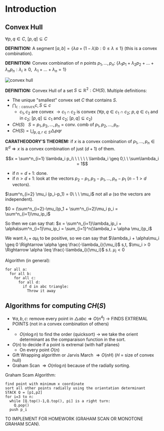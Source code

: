 # Introduction

## Convex Hull

$\forall p,q \in C$, $[p,q] \subseteq C$

**DEFINITION:** A segment $[a,b] = \{\lambda a+(1-\lambda)b : 0 \leq \lambda \leq 1\}$ (this is a convex combination).

**DEFINITION:** Convex combination of $n$ points $p_1,\dots,p_n$: $\{\lambda_1p_1
  +\lambda_2p_2+\dots+\lambda_np_n:\lambda_i\geq0,\ \  \lambda_1+\dots+\lambda_n=1\}$

![convex hull](http://axon.cs.byu.edu/Dan/312/projects/project2_files/image002.png)

**DEFINITION:** Convex Hull of a set $S\subseteq\mathbb{R}^2 : CH(S)$. Multiple definitions:
  - The unique "smallest" convex set $C$ that contains $S$.
  - $\bigcap_\mathbb{c:convex} c, S \subseteq c$
    - $c_1,c_2$ are convex $\to c_1\cap c_2$ is convex ($\forall p,q \in c_1\cap c_2$; $p,q \in c_1$ and in $c_2$; $[p,q] \subseteq c_1$ and $c_2$; $[p,q] \subseteq c_2$)
  - $CH(S)\ \ \ S={p_1,p_2,\dots,p_n}$ = conv. comb of $p_1,p_2,\dots,p_n$.
  - $CH(S)= \bigcup_{p,q,r \in S} \triangle pqr$

**CARATHEODORY'S THEOREM:** if $x$ is a convex combination of $p_1,\dots,p_n \in \mathbb{R}^d \Rightarrow x$ is a convex combination of just $(d+1)$ of them.

$$x = \sum^n_{i=1} \lambda_i p_i\ \ \ \ \ \ \lambda_i \geq 0,\ \ \sum\lambda_i = 1$$
- if $n = d+1$: done.
- if $n > d+1$: look at the vectors $p_2-p_1, p_3-p_1,\dots,p_n-p_1$ ($n-1 > d$ vectors).

$\sum^n_{i=2} \mu_i (p_i-p_1) = 0\ \ \ \mu_i$ not all $\varnothing$ (so the vectors are independent).

$0 = (\sum^n_{i=2}-\mu_i)p_1 + \sum^n_{i=2}\mu_i p_i = \sum^n_{i=1}\mu_ip_i$

So then we can say that: $x = \sum^n_{i=1}\lambda_ip_i + \alpha\sum^n_{i=1}\mu_ip_i =
\sum_{i=1}^n(\lambda_i + \alpha \mu_i)p_i$

We want $\lambda_i + \alpha \mu_i$ to be positive, so we can say that $\lambda_i + \alpha\mu_i \geq 0 \Rightarrow \alpha \geq \frac{-\lambda_i}{\mu_i}$ s,t, $\mu_i > 0 \Rightarrow \alpha \leq \frac{-\lambda_i}{\mu_i}$ s.t. $\mu_i < 0$

Algorithm (in general):

```
for all a:
  for all b:
    for all c:
      for all d:
        if d in abc triangle:
          Throw it away
```

## Algorithms for computing $CH(S)$

- $\forall a,b,c$: remove every point in $\triangle abc \Rightarrow O(n^4)$ -> FINDS EXTREMAL POINTS (not in a convex combination of others)
- + $O(n\log n)$ to find the order (quicksort) -> we take the orient determinant as the comparaison function in the sort.
- $O(n)$ to decide if a point is extremal (with half planes)
  - On every point $O(n)$
- Gift Wrapping algorithm or Jarvis March $\Rightarrow O(nH)$ ($H$ = size of convex hull)
- Graham Scan $\Rightarrow O(n\log n)$ because of the radially sorting.

Graham Scam Algorithm:
```
find point with minimum x coordinate
sort all other points radially using the orientation determinant
STACK Q = [p1,p2]
for i=3 to n:
  while [Q.top()-1,Q.top(), pi] is a right turn:
    Q.pop()
  push p_i
```
TO IMPLEMENT FOR HOMEWORK (GRAHAM SCAN OR MONOTONE GRAHAM SCAN).

